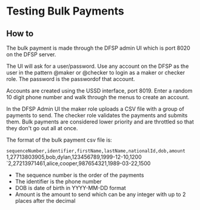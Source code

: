 # Testing Bulk Payments

## How to
The bulk payment is made through the DFSP admin UI which is port 8020 on the DFSP server.

The UI will ask for a user/password. Use any account on the DFSP as the user in the pattern
<phonenumber>@maker or <phonenumber>@checker to login as a maker or checker role. The password is the passwordof that account.

Accounts are created using the USSD interface, port 8019. Enter a random 10 digit phone number and walk through the menus to create an account. 

In the DFSP Admin UI the maker role uploads a CSV file with a group of payments to send. The checker role validates the payments and submits them. Bulk payments are considered lower priority and are throttled so that they don't go out all at once. 

The format of the bulk payment csv file is: 

`sequenceNumber,identifier,firstName,lastName,nationalId,dob,amount
`1,27713803905,bob,dylan,123456789,1999-12-10,1200
`2,27213971461,alice,cooper,987654321,1989-03-22,1500

* The sequence number is the order of the payments
* The identifier is the phone number
* DOB is date of birth in YYYY-MM-DD format
* Amount is the amount to send which can be any integer with up to 2 places after the decimal

